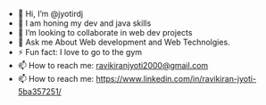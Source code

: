 - 👋 Hi, I’m @jyotirdj
- 🔭 I am honing my dev and java skills
- 👯 I’m looking to collaborate in web dev projects
- 💬 Ask me About Web development and Web Technolgies.
- ⚡ Fun fact: I love to go to the gym
- 📫 How to reach me: ravikiranjyoti2000@gmail.com
- 📫 How to reach me: https://www.linkedin.com/in/ravikiran-jyoti-5ba357251/


<!---
jyotirdj/jyotirdj is a ✨ special ✨ repository because its `README.md` (this file) appears on your GitHub profile.
You can click the Preview link to take a look at your changes.
--->



